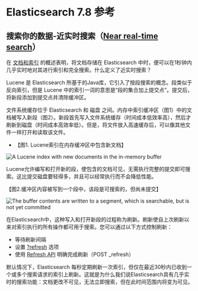 # Elasticsearch 7.8 参考

## 搜索你的数据-近实时搜索（[Near real-time search](https://www.elastic.co/guide/en/elasticsearch/reference/7.8/near-real-time.html)）

在 [文档和索引](https://www.elastic.co/guide/en/elasticsearch/reference/7.8/documents-indices.html) 的概述表明，将文档存储在 Elasticsearch 中时，便可以在1秒钟内几乎实时地对其进行索引和完全搜索。什么定义了近实时搜索？

Lucene 是 Elasticsearch 所基于的Java库，它引入了按段搜索的概念。段类似于反向索引，但是 Lucene 中的索引一词的意思是“段的集合加上提交点”。提交后，将新段添加到提交点并清除缓冲区。

文件系统缓存位于 Elasticsearch 和 磁盘 之间。内存中索引缓冲区（图1）中的文档被写入新段（图2）。新段首先写入文件系统缓存（时间成本低效率高），然后才刷新到磁盘（时间成本高效率低）。但是，将文件放入高速缓存后，可以像其他文件一样打开和读取该文件。

* 【图1.  Lucene索引在内存缓冲区中包含新文档】

![A Lucene index with new documents in the in-memory buffer](imgucene-in-memory-buffer.png)

Lucene允许编写和打开新的段，使包含的文档可见，无需执行完整的提交即可搜索。这比提交磁盘要轻得多，并且可以经常执行而不会降低性能。

【图2.缓冲区内容被写到一个段中，该段是可搜索的，但尚未提交】

![The buffer contents are written to a segment, which is searchable, but is not yet committed](imgucene-written-not-committed.png)

在Elasticsearch中，这种写入和打开新段的过程称为刷新。刷新使自上次刷新以来对索引执行的所有操作都可用于搜索。您可以通过以下方式控制刷新：

* 等待刷新间隔 
* 设置 [?refresh](https://www.elastic.co/guide/en/elasticsearch/reference/7.8/docs-refresh.html) 选项 
* 使用 [Refresh API](https://www.elastic.co/guide/en/elasticsearch/reference/7.8/indices-refresh.html)  明确完成刷新（POST _refresh）

默认情况下，Elasticsearch 每秒定期刷新一次索引，但仅在最近30秒内已收到一个或多个搜索请求的索引上刷新。这就是为什么我们说Elasticsearch具有几乎实时的搜索功能：文档更改不可见，无法立即搜索，但在此时间范围内将变为可见。

